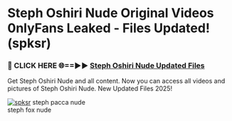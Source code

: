 # Steph Oshiri Nude Original Videos 0nlyFans Leaked - Files Updated! (spksr)

<h3>🔴 CLICK HERE 🌐==►► <a href="https://tinyurl.com/5h6xmrr3" rel="nofollow">Steph Oshiri Nude Updated Files</a></h3>

Get Steph Oshiri Nude and all content. Now you can access all videos and pictures of Steph Oshiri Nude. New Updated Files 2025!

[![spksr](https://i.imgur.com/KVD873Z.gif)](https://tinyurl.com/5h6xmrr3)
steph pacca nude<br>
steph fox nude